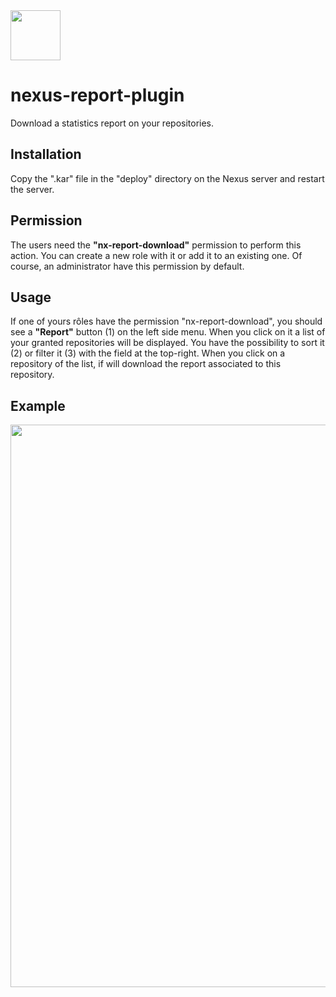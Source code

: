 <img src="https://zupimages.net/up/20/37/uwy6.png" width="80"/>

# nexus-report-plugin

Download a statistics report on your repositories.

## Installation
Copy the ".kar" file in the "deploy" directory on the Nexus server and restart the server.

## Permission
The users need the **"nx-report-download"** permission to perform this action.
You can create a new role with it or add it to an existing one.
Of course, an administrator have this permission by default.

## Usage
If one of yours rôles have the permission "nx-report-download", you should see a **"Report"** button (1) on the left side menu.
When you click on it a list of your granted repositories will be displayed. You have the possibility to sort it (2) or filter it (3) with the field at the top-right.
When you click on a repository of the list, if will download the report associated to this repository.

## Example

<img src="https://zupimages.net/up/20/36/egx2.png" width="900"/>